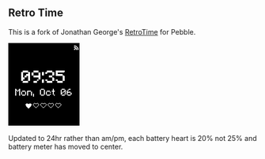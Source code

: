 ## Retro Time

This is a fork of Jonathan George's [RetroTime](https://github.com/jonwgeorge/Retro-Time) for Pebble.

![screenshot](screenshot.png)

Updated to 24hr rather than am/pm, each battery heart is 20% not 25% and battery meter has moved to center.
